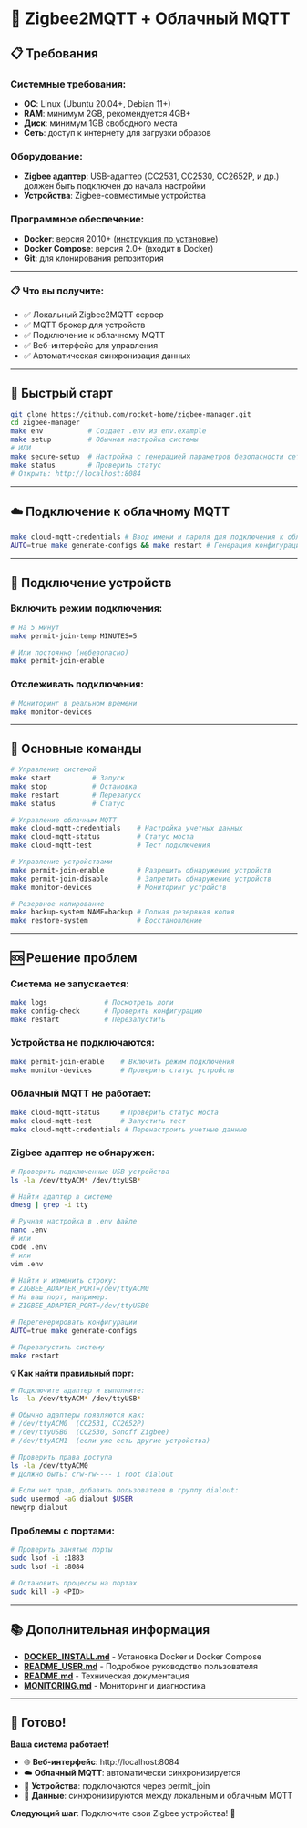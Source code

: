 # 🚀 Zigbee2MQTT + Облачный MQTT

## 📋 Требования

### Системные требования:
- **ОС**: Linux (Ubuntu 20.04+, Debian 11+)
- **RAM**: минимум 2GB, рекомендуется 4GB+
- **Диск**: минимум 1GB свободного места
- **Сеть**: доступ к интернету для загрузки образов

### Оборудование:
- **Zigbee адаптер**: USB-адаптер (CC2531, CC2530, CC2652P, и др.) должен быть подключен до начала настройки
- **Устройства**: Zigbee-совместимые устройства

### Программное обеспечение:
- **Docker**: версия 20.10+ ([инструкция по установке](DOCKER_INSTALL.md))
- **Docker Compose**: версия 2.0+ (входит в Docker)
- **Git**: для клонирования репозитория

---

### 📋 Что вы получите:
- ✅ Локальный Zigbee2MQTT сервер
- ✅ MQTT брокер для устройств
- ✅ Подключение к облачному MQTT
- ✅ Веб-интерфейс для управления
- ✅ Автоматическая синхронизация данных


---

## 🚀 Быстрый старт

```bash
git clone https://github.com/rocket-home/zigbee-manager.git
cd zigbee-manager
make env           # Создает .env из env.example
make setup         # Обычная настройка системы
# ИЛИ
make secure-setup  # Настройка с генерацией параметров безопасности сети
make status        # Проверить статус
# Открыть: http://localhost:8084
```

---

## ☁️ Подключение к облачному MQTT

```bash
make cloud-mqtt-credentials # Ввод имени и пароля для подключения к облачному MQTT
AUTO=true make generate-configs && make restart # Генерация конфигурации и перезапуск сервисов
```

---

## 📱 Подключение устройств

### Включить режим подключения:
```bash
# На 5 минут
make permit-join-temp MINUTES=5

# Или постоянно (небезопасно)
make permit-join-enable
```

### Отслеживать подключения:
```bash
# Мониторинг в реальном времени
make monitor-devices
```

---

## 🔧 Основные команды

```bash
# Управление системой
make start          # Запуск
make stop           # Остановка
make restart        # Перезапуск
make status         # Статус

# Управление облачным MQTT
make cloud-mqtt-credentials    # Настройка учетных данных
make cloud-mqtt-status         # Статус моста
make cloud-mqtt-test           # Тест подключения

# Управление устройствами
make permit-join-enable        # Разрешить обнаружение устройств
make permit-join-disable       # Запретить обнаружение устройств
make monitor-devices           # Мониторинг устройств

# Резервное копирование
make backup-system NAME=backup # Полная резервная копия
make restore-system            # Восстановление
```

---

## 🆘 Решение проблем

### Система не запускается:
```bash
make logs              # Посмотреть логи
make config-check      # Проверить конфигурацию
make restart           # Перезапустить
```

### Устройства не подключаются:
```bash
make permit-join-enable    # Включить режим подключения
make monitor-devices       # Проверить статус устройств
```

### Облачный MQTT не работает:
```bash
make cloud-mqtt-status     # Проверить статус моста
make cloud-mqtt-test       # Запустить тест
make cloud-mqtt-credentials # Перенастроить учетные данные
```

### Zigbee адаптер не обнаружен:
```bash
# Проверить подключенные USB устройства
ls -la /dev/ttyACM* /dev/ttyUSB*

# Найти адаптер в системе
dmesg | grep -i tty

# Ручная настройка в .env файле
nano .env
# или
code .env
# или
vim .env

# Найти и изменить строку:
# ZIGBEE_ADAPTER_PORT=/dev/ttyACM0
# На ваш порт, например:
# ZIGBEE_ADAPTER_PORT=/dev/ttyUSB0

# Перегенерировать конфигурации
AUTO=true make generate-configs

# Перезапустить систему
make restart
```

**💡 Как найти правильный порт:**
```bash
# Подключите адаптер и выполните:
ls -la /dev/ttyACM* /dev/ttyUSB*

# Обычно адаптеры появляются как:
# /dev/ttyACM0  (CC2531, CC2652P)
# /dev/ttyUSB0  (CC2530, Sonoff Zigbee)
# /dev/ttyACM1  (если уже есть другие устройства)

# Проверить права доступа
ls -la /dev/ttyACM0
# Должно быть: crw-rw---- 1 root dialout

# Если нет прав, добавить пользователя в группу dialout:
sudo usermod -aG dialout $USER
newgrp dialout
```

### Проблемы с портами:
```bash
# Проверить занятые порты
sudo lsof -i :1883
sudo lsof -i :8084

# Остановить процессы на портах
sudo kill -9 <PID>
```

---

## 📚 Дополнительная информация

- **[DOCKER_INSTALL.md](DOCKER_INSTALL.md)** - Установка Docker и Docker Compose
- **[README_USER.md](README_USER.md)** - Подробное руководство пользователя
- **[README.md](README.md)** - Техническая документация
- **[MONITORING.md](MONITORING.md)** - Мониторинг и диагностика

---

## 🎉 Готово!

**Ваша система работает!** 

- 🌐 **Веб-интерфейс**: http://localhost:8084
- ☁️ **Облачный MQTT**: автоматически синхронизируется
- 📱 **Устройства**: подключаются через permit_join
- 🔄 **Данные**: синхронизируются между локальным и облачным MQTT

**Следующий шаг**: Подключите свои Zigbee устройства! 🚀 